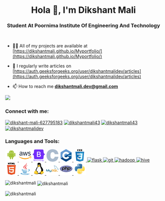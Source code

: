 <h1 align="center">Hola 👋, I'm Dikshant Mali</h1>
<h3 align="center">Student At Poornima Institute Of Engineering And Technology</h3>

<p align="left"> <a href="https://twitter.com/" target="blank"><img src="https://img.shields.io/twitter/follow/?logo=twitter&style=for-the-badge" alt="" /></a> </p>

- 👨‍💻 All of my projects are available at [https://dikshantmali.github.io/Myportfolio/](https://dikshantmali.github.io/Myportfolio/)

- 📝 I regularly write articles on [https://auth.geeksforgeeks.org/user/dikshantmalidev/articles](https://auth.geeksforgeeks.org/user/dikshantmalidev/articles)

- 📫 How to reach me **dikshantmali.dev@gmail.com**
<img aligh="right" width="390" src="https://media.giphy.com/media/L1R1tvI9svkIWwpVYr/giphy.gif">
<h3 align="left">Connect with me:</h3>
<p align="left">
<a href="https://linkedin.com/in/dikshant-mali-627795183" target="blank"><img align="center" src="https://cdn.jsdelivr.net/npm/simple-icons@3.0.1/icons/linkedin.svg" alt="dikshant-mali-627795183" height="30" width="40" /></a>
<a href="https://www.codechef.com/users/dikshantmali43" target="blank"><img align="center" src="https://cdn.jsdelivr.net/npm/simple-icons@3.1.0/icons/codechef.svg" alt="dikshantmali43" height="30" width="40" /></a>
<a href="https://www.hackerrank.com/dikshantmali43" target="blank"><img align="center" src="https://cdn.jsdelivr.net/npm/simple-icons@3.0.1/icons/hackerrank.svg" alt="dikshantmali43" height="30" width="40" /></a>
<a href="https://auth.geeksforgeeks.org/user/dikshantmalidev" target="blank"><img align="center" src="https://cdn.jsdelivr.net/npm/simple-icons@3.0.1/icons/geeksforgeeks.svg" alt="dikshantmalidev" height="30" width="40" /></a>
</p>

<h3 align="left">Languages and Tools:</h3>
<p align="left"> <a href="https://developer.android.com" target="_blank"> <img src="https://raw.githubusercontent.com/devicons/devicon/master/icons/android/android-original-wordmark.svg" alt="android" width="40" height="40"/> </a> <a href="https://aws.amazon.com" target="_blank"> <img src="https://raw.githubusercontent.com/devicons/devicon/master/icons/amazonwebservices/amazonwebservices-original-wordmark.svg" alt="aws" width="40" height="40"/> </a> <a href="https://getbootstrap.com" target="_blank"> <img src="https://raw.githubusercontent.com/devicons/devicon/master/icons/bootstrap/bootstrap-plain-wordmark.svg" alt="bootstrap" width="40" height="40"/> </a> <a href="https://www.cprogramming.com/" target="_blank"> <img src="https://raw.githubusercontent.com/devicons/devicon/master/icons/c/c-original.svg" alt="c" width="40" height="40"/> </a> <a href="https://www.w3schools.com/cpp/" target="_blank"> <img src="https://raw.githubusercontent.com/devicons/devicon/master/icons/cplusplus/cplusplus-original.svg" alt="cplusplus" width="40" height="40"/> </a> <a href="https://www.w3schools.com/css/" target="_blank"> <img src="https://raw.githubusercontent.com/devicons/devicon/master/icons/css3/css3-original-wordmark.svg" alt="css3" width="40" height="40"/> </a> <a href="https://flask.palletsprojects.com/" target="_blank"> <img src="https://www.vectorlogo.zone/logos/pocoo_flask/pocoo_flask-icon.svg" alt="flask" width="40" height="40"/> </a> <a href="https://git-scm.com/" target="_blank"> <img src="https://www.vectorlogo.zone/logos/git-scm/git-scm-icon.svg" alt="git" width="40" height="40"/> </a> <a href="https://hadoop.apache.org/" target="_blank"> <img src="https://www.vectorlogo.zone/logos/apache_hadoop/apache_hadoop-icon.svg" alt="hadoop" width="40" height="40"/> </a> <a href="https://hive.apache.org/" target="_blank"> <img src="https://www.vectorlogo.zone/logos/apache_hive/apache_hive-icon.svg" alt="hive" width="40" height="40"/> </a> <a href="https://www.w3.org/html/" target="_blank"> <img src="https://raw.githubusercontent.com/devicons/devicon/master/icons/html5/html5-original-wordmark.svg" alt="html5" width="40" height="40"/> </a> <a href="https://www.java.com" target="_blank"> <img src="https://raw.githubusercontent.com/devicons/devicon/master/icons/java/java-original.svg" alt="java" width="40" height="40"/> </a> <a href="https://www.linux.org/" target="_blank"> <img src="https://raw.githubusercontent.com/devicons/devicon/master/icons/linux/linux-original.svg" alt="linux" width="40" height="40"/> </a> <a href="https://www.mysql.com/" target="_blank"> <img src="https://raw.githubusercontent.com/devicons/devicon/master/icons/mysql/mysql-original-wordmark.svg" alt="mysql" width="40" height="40"/> </a> <a href="https://www.php.net" target="_blank"> <img src="https://raw.githubusercontent.com/devicons/devicon/master/icons/php/php-original.svg" alt="php" width="40" height="40"/> </a> <a href="https://www.python.org" target="_blank"> <img src="https://raw.githubusercontent.com/devicons/devicon/master/icons/python/python-original.svg" alt="python" width="40" height="40"/> </a> </p>

<p><img align="left" src="https://github-readme-stats.vercel.app/api/top-langs?username=dikshantmali&show_icons=true&locale=en&layout=compact" alt="dikshantmali" /></p>

<p>&nbsp;<img align="center" src="https://github-readme-stats.vercel.app/api?username=dikshantmali&show_icons=true&locale=en" alt="dikshantmali" /></p>

<p><img align="center" src="https://github-readme-streak-stats.herokuapp.com/?user=dikshantmali&" alt="dikshantmali" /></p>
